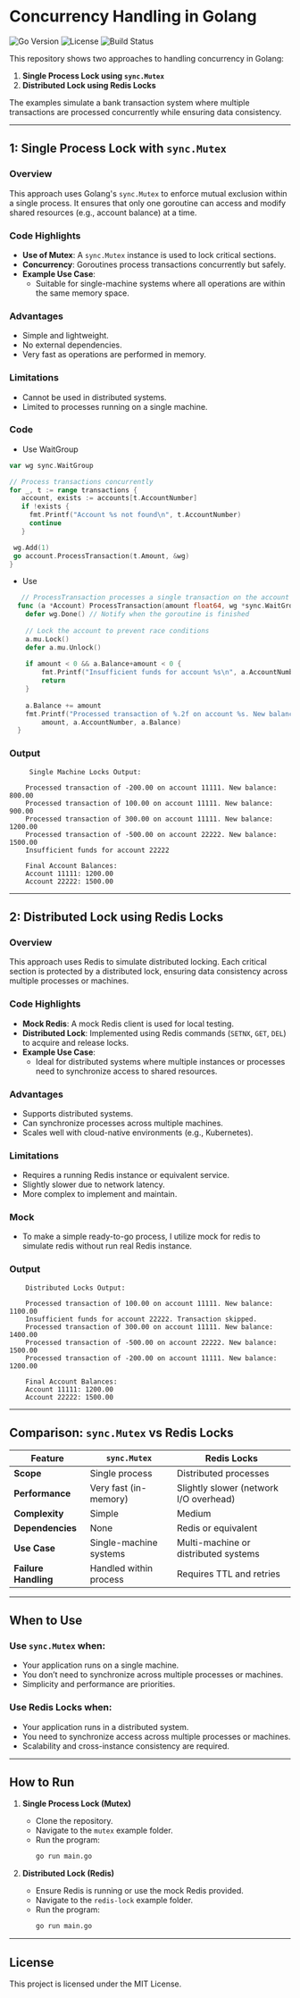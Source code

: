 
# Concurrency Handling in Golang

![Go Version](https://img.shields.io/github/go-mod/go-version/pauluswi/horten)
![License](https://img.shields.io/github/license/pauluswi/horten)
![Build Status](https://img.shields.io/github/workflow/status/pauluswi/horten/CI)


This repository shows two approaches to handling concurrency in Golang:

1. **Single Process Lock using `sync.Mutex`**
2. **Distributed Lock using Redis Locks**

The examples simulate a bank transaction system where multiple transactions are processed concurrently while ensuring data consistency.

---

## 1: Single Process Lock with `sync.Mutex`

### **Overview**
This approach uses Golang's `sync.Mutex` to enforce mutual exclusion within a single process. It ensures that only one goroutine can access and modify shared resources (e.g., account balance) at a time.

### **Code Highlights**
- **Use of Mutex**: A `sync.Mutex` instance is used to lock critical sections.
- **Concurrency**: Goroutines process transactions concurrently but safely.
- **Example Use Case**:
  - Suitable for single-machine systems where all operations are within the same memory space.

### **Advantages**
- Simple and lightweight.
- No external dependencies.
- Very fast as operations are performed in memory.

### **Limitations**
- Cannot be used in distributed systems.
- Limited to processes running on a single machine.

### **Code**
- Use WaitGroup
```go
var wg sync.WaitGroup

// Process transactions concurrently
for _, t := range transactions {
   account, exists := accounts[t.AccountNumber]
   if !exists {
     fmt.Printf("Account %s not found\n", t.AccountNumber)
     continue
   }

 wg.Add(1)
 go account.ProcessTransaction(t.Amount, &wg)
}
```

- Use 
```go
   // ProcessTransaction processes a single transaction on the account
  func (a *Account) ProcessTransaction(amount float64, wg *sync.WaitGroup) {
  	defer wg.Done() // Notify when the goroutine is finished
  
  	// Lock the account to prevent race conditions
  	a.mu.Lock()
  	defer a.mu.Unlock()
  
  	if amount < 0 && a.Balance+amount < 0 {
  		fmt.Printf("Insufficient funds for account %s\n", a.AccountNumber)
  		return
  	}
  
  	a.Balance += amount
  	fmt.Printf("Processed transaction of %.2f on account %s. New balance: %.2f\n",
  		amount, a.AccountNumber, a.Balance)
  }

```

### Output
```
     Single Machine Locks Output:

    Processed transaction of -200.00 on account 11111. New balance: 800.00
    Processed transaction of 100.00 on account 11111. New balance: 900.00
    Processed transaction of 300.00 on account 11111. New balance: 1200.00
    Processed transaction of -500.00 on account 22222. New balance: 1500.00
    Insufficient funds for account 22222
    
    Final Account Balances:
    Account 11111: 1200.00
    Account 22222: 1500.00
```

---

## 2: Distributed Lock using Redis Locks

### **Overview**
This approach uses Redis to simulate distributed locking. Each critical section is protected by a distributed lock, ensuring data consistency across multiple processes or machines.

### **Code Highlights**
- **Mock Redis**: A mock Redis client is used for local testing.
- **Distributed Lock**: Implemented using Redis commands (`SETNX`, `GET`, `DEL`) to acquire and release locks.
- **Example Use Case**:
  - Ideal for distributed systems where multiple instances or processes need to synchronize access to shared resources.

### **Advantages**
- Supports distributed systems.
- Can synchronize processes across multiple machines.
- Scales well with cloud-native environments (e.g., Kubernetes).

### **Limitations**
- Requires a running Redis instance or equivalent service.
- Slightly slower due to network latency.
- More complex to implement and maintain.

### **Mock**
- To make a simple ready-to-go process, I utilize mock for redis to simulate redis without run real Redis instance.

### Output
```
    Distributed Locks Output:
    
    Processed transaction of 100.00 on account 11111. New balance: 1100.00
    Insufficient funds for account 22222. Transaction skipped.
    Processed transaction of 300.00 on account 11111. New balance: 1400.00
    Processed transaction of -500.00 on account 22222. New balance: 1500.00
    Processed transaction of -200.00 on account 11111. New balance: 1200.00
    
    Final Account Balances:
    Account 11111: 1200.00
    Account 22222: 1500.00
```

---

## Comparison: `sync.Mutex` vs Redis Locks

| Feature                | `sync.Mutex`                         | Redis Locks                             |
|------------------------|---------------------------------------|-----------------------------------------|
| **Scope**             | Single process                       | Distributed processes                   |
| **Performance**       | Very fast (in-memory)                | Slightly slower (network I/O overhead)  |
| **Complexity**        | Simple                               | Medium                                  |
| **Dependencies**      | None                                 | Redis or equivalent                     |
| **Use Case**          | Single-machine systems               | Multi-machine or distributed systems    |
| **Failure Handling**  | Handled within process               | Requires TTL and retries                |

---

## When to Use

### Use `sync.Mutex` when:
- Your application runs on a single machine.
- You don’t need to synchronize across multiple processes or machines.
- Simplicity and performance are priorities.

### Use Redis Locks when:
- Your application runs in a distributed system.
- You need to synchronize access across multiple processes or machines.
- Scalability and cross-instance consistency are required.

---

## How to Run

1. **Single Process Lock (Mutex)**
   - Clone the repository.
   - Navigate to the `mutex` example folder.
   - Run the program:
     ```bash
     go run main.go
     ```

2. **Distributed Lock (Redis)**
   - Ensure Redis is running or use the mock Redis provided.
   - Navigate to the `redis-lock` example folder.
   - Run the program:
     ```bash
     go run main.go
     ```

---

## License
This project is licensed under the MIT License.








